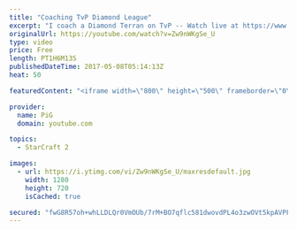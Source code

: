 ```yaml
---
title: "Coaching TvP Diamond League"
excerpt: "I coach a Diamond Terran on TvP -- Watch live at https://www.twitch.tv/x5_pig"
originalUrl: https://youtube.com/watch?v=Zw9nWKgSe_U
type: video
price: Free
length: PT1H6M13S
publishedDateTime: 2017-05-08T05:14:13Z
heat: 50

featuredContent: "<iframe width=\"800\" height=\"500\" frameborder=\"0\" src=\"https://www.youtube.com/embed/Zw9nWKgSe_U\" allow=\"accelerometer; autoplay; encrypted-media; gyroscope; picture-in-picture\" allowfullscreen></iframe>"

provider:
  name: PiG
  domain: youtube.com

topics:
  - StarCraft 2

images:
  - url: https://i.ytimg.com/vi/Zw9nWKgSe_U/maxresdefault.jpg
    width: 1280
    height: 720
    isCached: true

secured: "fwG8R57oh+whLLDLQr0VmOUb/7rM+BO7qflc581dwovdPL4o3zwOVt5kpAVPF4926mxXSRtvMFFpKV/20IpBijRVlBDzJOXAdJk9THH6E/SW5U6oGU97FU8nLqIPXdigokd4gbHXbHW+cIGM+BoYJ+FJ2z89///o+BOSxzdn2Ly7F8HAHq40M/aJ8S/xI4LNSzmJty2xIPrObv0rH5kQnfi7OXbZa92S1hHbytcyZuk75Dko5Cf/CZrX/CJ6BT+c5XzmFTou9IVrEIfV263VVsVCRuvFar/fu7sziRfEqhs93ps6ZmhawsComGa5pifwkRzYd2ytH6V58CmMmNsjAmIO0bz2mvzJONPDH3MPpWo3x1Jj9oCTi5QLsoaQz/LoxSNFfmm4Fdo9Jf3fa54+5bK5mt5J8Q8ZrEOjJBkt5yA=;5a76JhmaN+6uSg4h/fc1mg=="
---
```


